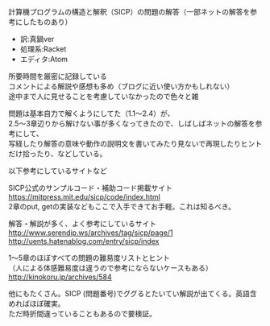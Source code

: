 計算機プログラムの構造と解釈（SICP）の問題の解答（一部ネットの解答を参考にしたものあり）  

* 訳:真鍋ver
* 処理系:Racket
* エディタ:Atom

所要時間を厳密に記録している  
コメントによる解説や感想も多め（ブログに近い使い方かもしれない）  
途中まで人に見せることを考慮していなかったので色々と雑  

問題は基本自力で解くようにしてた（1.1〜2.4）が、  
2.5〜3章辺りから解けない事が多くなってきたので、しばしばネットの解答を参考にして、  
写経したり解答の意味や動作の説明文を書いてみたり見ないで再現したりヒントだけ拾ったり、などしている。

以下参考にしているサイトなど  

SICP公式のサンプルコード・補助コード掲載サイト  
<https://mitpress.mit.edu/sicp/code/index.html>  
2章のput, getの実装などもここで入手できてお手軽。これは知るべき。  

解答・解説が多く、よく参考にしているサイト  
<http://www.serendip.ws/archives/tag/sicp/page/1>  
<http://uents.hatenablog.com/entry/sicp/index>  

1〜5章のほぼすべての問題の難易度リストとヒント  
（人による体感難易度は違うので参考にならないケースもある）  
<http://kinokoru.jp/archives/584>  

他にもたくさん。SICP (問題番号)でググるとたいてい解説が出てくる。英語含めればほぼ確実。  
ただ時折間違っていることもあるので要検証。  
